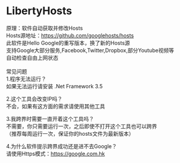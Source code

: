 # LibertyHosts
原理：软件自动获取并修改Hosts<br>
Hosts源地址：https://github.com/googlehosts/hosts<br>
此软件是Hello Google的重写版本，换了新的Hosts源<br>
支持Google大部分服务,Facebook,Twitter,Dropbox,部分Youtube视频等<br>
自动检查自由上网状态<br>
<br>
常见问题<br>
1.程序无法运行？<br>
如果无法运行请安装 .Net Framework 3.5<br>

2.这个工具会改变IP吗？<br>
不会，如果有这方面的需求请使用其他工具<br>

3.我跨界时需要一直开着这个工具吗？<br>
不需要，你只需要运行一次，之后即使不打开这个工具也可以跨界<br>
（推荐每周运行一次，保证你的hosts文件为最新版本）<br>

4.为什么软件提示跨界成功还是进不去Google？<br>
请使用Https模式：https://google.com.hk<br>
